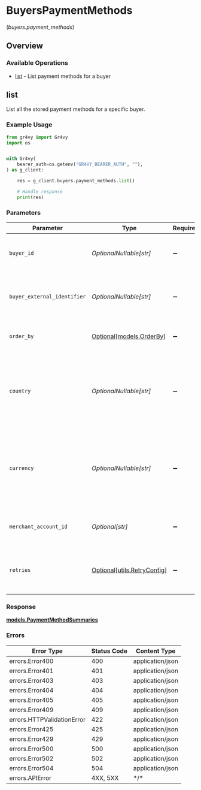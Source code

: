 # BuyersPaymentMethods
(*buyers.payment_methods*)

## Overview

### Available Operations

* [list](#list) - List payment methods for a buyer

## list

List all the stored payment methods for a specific buyer.

### Example Usage

```python
from gr4vy import Gr4vy
import os


with Gr4vy(
    bearer_auth=os.getenv("GR4VY_BEARER_AUTH", ""),
) as g_client:

    res = g_client.buyers.payment_methods.list()

    # Handle response
    print(res)

```

### Parameters

| Parameter                                                                                                     | Type                                                                                                          | Required                                                                                                      | Description                                                                                                   | Example                                                                                                       |
| ------------------------------------------------------------------------------------------------------------- | ------------------------------------------------------------------------------------------------------------- | ------------------------------------------------------------------------------------------------------------- | ------------------------------------------------------------------------------------------------------------- | ------------------------------------------------------------------------------------------------------------- |
| `buyer_id`                                                                                                    | *OptionalNullable[str]*                                                                                       | :heavy_minus_sign:                                                                                            | The ID of the buyer to query payment methods for.                                                             | fe26475d-ec3e-4884-9553-f7356683f7f9                                                                          |
| `buyer_external_identifier`                                                                                   | *OptionalNullable[str]*                                                                                       | :heavy_minus_sign:                                                                                            | The external identifier of the buyer to query payment methods for.                                            | buyer-12345                                                                                                   |
| `order_by`                                                                                                    | [Optional[models.OrderBy]](../../models/orderby.md)                                                           | :heavy_minus_sign:                                                                                            | The direction to sort the payment methods in.                                                                 | desc                                                                                                          |
| `country`                                                                                                     | *OptionalNullable[str]*                                                                                       | :heavy_minus_sign:                                                                                            | The country code to filter payment methods by. This only applies to payment methods with a `country` value.   | US                                                                                                            |
| `currency`                                                                                                    | *OptionalNullable[str]*                                                                                       | :heavy_minus_sign:                                                                                            | The currency code to filter payment methods by. This only applies to payment methods with a `currency` value. | USD                                                                                                           |
| `merchant_account_id`                                                                                         | *Optional[str]*                                                                                               | :heavy_minus_sign:                                                                                            | The ID of the merchant account to use for this request.                                                       | default                                                                                                       |
| `retries`                                                                                                     | [Optional[utils.RetryConfig]](../../models/utils/retryconfig.md)                                              | :heavy_minus_sign:                                                                                            | Configuration to override the default retry behavior of the client.                                           |                                                                                                               |

### Response

**[models.PaymentMethodSummaries](../../models/paymentmethodsummaries.md)**

### Errors

| Error Type                 | Status Code                | Content Type               |
| -------------------------- | -------------------------- | -------------------------- |
| errors.Error400            | 400                        | application/json           |
| errors.Error401            | 401                        | application/json           |
| errors.Error403            | 403                        | application/json           |
| errors.Error404            | 404                        | application/json           |
| errors.Error405            | 405                        | application/json           |
| errors.Error409            | 409                        | application/json           |
| errors.HTTPValidationError | 422                        | application/json           |
| errors.Error425            | 425                        | application/json           |
| errors.Error429            | 429                        | application/json           |
| errors.Error500            | 500                        | application/json           |
| errors.Error502            | 502                        | application/json           |
| errors.Error504            | 504                        | application/json           |
| errors.APIError            | 4XX, 5XX                   | \*/\*                      |